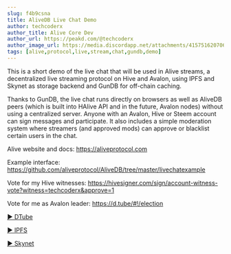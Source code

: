 ```yaml
---
slug: f4b9csna
title: AliveDB Live Chat Demo
author: techcoderx
author_title: Alive Core Dev
author_url: https://peakd.com/@techcoderx
author_image_url: https://media.discordapp.net/attachments/415751620706566155/416962590728781824/New_techcoderx_logo.png
tags: [alive,protocol,live,stream,chat,gundb,demo]
---
```


This is a short demo of the live chat that will be used in Alive streams, a decentralized live streaming protocol on Hive and Avalon, using IPFS and Skynet as storage backend and GunDB for off-chain caching.

Thanks to GunDB, the live chat runs directly on browsers as well as AliveDB peers (which is built into HAlive API and in the future, Avalon nodes) without using a centralized server. Anyone with an Avalon, Hive or Steem account can sign messages and participate. It also includes a simple moderation system where streamers (and approved mods) can approve or blacklist certain users in the chat.

Alive website and docs: https://aliveprotocol.com

Example interface: https://github.com/aliveprotocol/AliveDB/tree/master/livechatexample

Vote for my Hive witnesses: https://hivesigner.com/sign/account-witness-vote?witness=techcoderx&approve=1

Vote for me as Avalon leader: https://d.tube/#!/election

[▶️ DTube](https://d.tube/#!/v/techcoderx/f4b9csna)

[▶️ IPFS](https://ipfs.io/ipfs/QmVi74dbx6dogMw5XMkmnMhBjXQpJZP25tNMq9G3UoJE2s)

[▶️ Skynet](https://siasky.net/AACx0tat0LwP9b-7gyAnrAalyTn25wdErwWeJ7_ZTJYFwA)